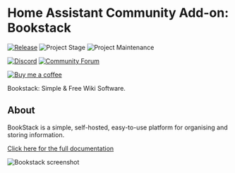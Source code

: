 # Home Assistant Community Add-on: Bookstack

[![Release][release-shield]][release] ![Project Stage][project-stage-shield] ![Project Maintenance][maintenance-shield]

[![Discord][discord-shield]][discord] [![Community Forum][forum-shield]][forum]

[![Buy me a coffee][buymeacoffee-shield]][buymeacoffee]

Bookstack: Simple & Free Wiki Software.

## About

BookStack is a simple, self-hosted, easy-to-use platform for organising and
storing information.

[Click here for the full documentation][docs]

![Bookstack screenshot][screenshot]

[buymeacoffee-shield]: https://www.buymeacoffee.com/assets/img/guidelines/download-assets-sm-2.svg
[buymeacoffee]: https://www.buymeacoffee.com/sinclairpaul
[discord-shield]: https://img.shields.io/discord/478094546522079232.svg
[discord]: https://discord.me/hassioaddons
[docs]: https://github.com/hassio-addons/addon-bookstack/blob/v0.4.0/README.md
[forum-shield]: https://img.shields.io/badge/community-forum-brightgreen.svg
[forum]: https://community.home-assistant.io/?u=frenck
[maintenance-shield]: https://img.shields.io/maintenance/yes/2020.svg
[project-stage-shield]: https://img.shields.io/badge/project%20stage-experimental-yellow.svg
[release-shield]: https://img.shields.io/badge/version-v0.4.0-blue.svg
[release]: https://github.com/hassio-addons/addon-bookstack/tree/v0.4.0
[screenshot]: https://github.com/hassio-addons/addon-bookstack/raw/master/images/screenshot.png